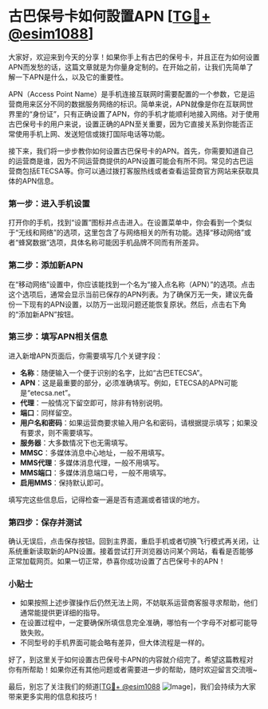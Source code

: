 # 古巴保号卡如何設置APN [[TG💪+ @esim1088](https://t.me/s/esim1088)]

大家好，欢迎来到今天的分享！如果你手上有古巴的保号卡，并且正在为如何设置APN而发愁的话，这篇文章就是为你量身定制的。在开始之前，让我们先简单了解一下APN是什么，以及它的重要性。

APN（Access Point Name）是手机连接互联网时需要配置的一个参数，它是运营商用来区分不同的数据服务网络的标识。简单来说，APN就像是你在互联网世界里的“身份证”，只有正确设置了APN，你的手机才能顺利地接入网络。对于使用古巴保号卡的用户来说，设置正确的APN至关重要，因为它直接关系到你能否正常使用手机上网、发送短信或拨打国际电话等功能。

接下来，我们将一步步教你如何设置古巴保号卡的APN。首先，你需要知道自己的运营商是谁，因为不同运营商提供的APN设置可能会有所不同。常见的古巴运营商包括ETECSA等。你可以通过拨打客服热线或者查看运营商官方网站来获取具体的APN信息。

### 第一步：进入手机设置

打开你的手机，找到“设置”图标并点击进入。在设置菜单中，你会看到一个类似于“无线和网络”的选项，这里包含了与网络相关的所有功能。选择“移动网络”或者“蜂窝数据”选项，具体名称可能因手机品牌不同而有所差异。

### 第二步：添加新APN

在“移动网络”设置中，你应该能找到一个名为“接入点名称（APN）”的选项。点击这个选项后，通常会显示当前已保存的APN列表。为了确保万无一失，建议先备份一下现有的APN设置，以防万一出现问题还能恢复原状。然后，点击右下角的“添加新APN”按钮。

### 第三步：填写APN相关信息

进入新增APN页面后，你需要填写几个关键字段：

- **名称**：随便输入一个便于识别的名字，比如“古巴ETECSA”。
- **APN**：这是最重要的部分，必须准确填写。例如，ETECSA的APN可能是“etecsa.net”。
- **代理**：一般情况下留空即可，除非有特别说明。
- **端口**：同样留空。
- **用户名和密码**：如果运营商要求输入用户名和密码，请根据提示填写；如果没有要求，则不需要填写。
- **服务器**：大多数情况下也无需填写。
- **MMSC**：多媒体消息中心地址，一般不用填写。
- **MMS代理**：多媒体消息代理，一般不用填写。
- **MMS端口**：多媒体消息端口号，一般不用填写。
- **启用MMS**：保持默认即可。

填写完这些信息后，记得检查一遍是否有遗漏或者错误的地方。

### 第四步：保存并测试

确认无误后，点击保存按钮。回到主界面，重启手机或者切换飞行模式再关闭，让系统重新读取新的APN设置。接着尝试打开浏览器访问某个网站，看看是否能够正常加载网页。如果一切正常，恭喜你成功设置了古巴保号卡的APN！

### 小贴士

- 如果按照上述步骤操作后仍然无法上网，不妨联系运营商客服寻求帮助，他们通常能提供更详细的指导。
- 在设置过程中，一定要确保所填信息完全准确，哪怕有一个字母不对都可能导致失败。
- 不同型号的手机界面可能会略有差异，但大体流程是一样的。

好了，到这里关于如何设置古巴保号卡APN的内容就介绍完了。希望这篇教程对你有所帮助！如果你还有其他问题或者需要进一步的帮助，随时欢迎留言交流哦~

最后，别忘了关注我们的频道[[TG💪+ @esim1088](https://t.me/s/esim1088) ![Image](https://i.postimg.cc/4NQfJmqS/Snipaste-2025-05-13-00-14-12.png)]，我们会持续为大家带来更多实用的信息和技巧！